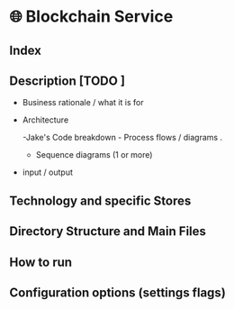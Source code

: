 # 🌐 Blockchain Service

## Index


## Description [TODO ]

- Business rationale / what it is for

- Architecture

  -Jake's Code breakdown     - Process flows / diagrams .
  - Sequence diagrams (1 or more)

- input  / output





## Technology and specific Stores

## Directory Structure and Main Files

## How to run


## Configuration options (settings flags)
